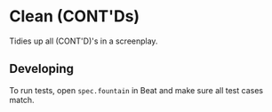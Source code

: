 # Clean (CONT'Ds)

Tidies up all (CONT'D)'s in a screenplay.

## Developing

To run tests, open `spec.fountain` in Beat and make sure all test cases match.

